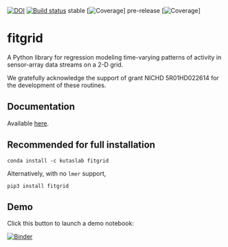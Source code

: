 [![DOI](https://zenodo.org/badge/147436563.svg)](https://zenodo.org/badge/latestdoi/147436563)
[![Build status](https://github.com/kutaslab/fitgrid/actions/workflows/fitgrid-cid.yml/badge.svg)](https://github.com/kutaslab/fitgrid/actions)
stable [![Coverage](https://codecov.io/gh/kutaslab/fitgrid/branch/main/graph/badge.svg)]
pre-release [![Coverage](https://codecov.io/gh/kutaslab/fitgrid/branch/dev/graph/badge.svg)]

# fitgrid

A Python library for regression modeling time-varying patterns of activity in sensor-array data streams on a 2-D grid.

We gratefully acknowledge the support of grant NICHD 5R01HD022614 for the development of these routines.

## Documentation

Available [here](https://kutaslab.github.io/fitgrid).


## Recommended for full installation

    conda install -c kutaslab fitgrid

Alternatively, with no `lmer` support,

    pip3 install fitgrid


## Demo

Click this button to launch a demo notebook:

[![Binder](https://mybinder.org/badge.svg)](https://mybinder.org/v2/gh/kutaslab/fitgrid/dev?filepath=notebooks/Demo.ipynb)
